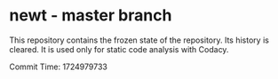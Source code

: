 # newt - master branch

This repository contains the frozen state of the repository.
Its history is cleared. It is used only for static code
analysis with Codacy.

Commit Time: 1724979733